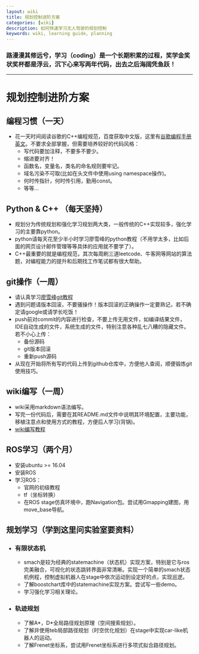```yaml
---
layout: wiki
title: 规划控制进阶方案
categories: [wiki]
description: 如何快速学习无人驾驶的规划控制
keywords: wiki, learning guide, planning
---
```


### 路漫漫其修远兮，学习（coding）是一个长期积累的过程，奖学金奖状奖杯都是浮云，沉下心来写两年代码，出去之后海阔凭鱼跃！

------

# 规划控制进阶方案
## 编程习惯（一天）
- 花一天时间阅读谷歌的C++编程规范，百度获取中文版，这里有[谷歌编程手册英文](https://google.github.io/styleguide/cppguide.html)。不要求全部掌握，但需要培养较好的代码风格：
  - 写代码要加注释，不要多不要少。
  - 缩进要对齐！
  - 函数名，变量名，类名的命名规则要牢记。
  - 域名污染不可取(比如在头文件中使用using namespace操作)。
  - 何时传指针，何时传引用，勤用const。
  - 等等...

## Python & C++ （每天坚持）
- 规划分为传统规划和强化学习规划两大类，一般传统的C++实现较多，强化学习的主要靠python。
- python请每天花至少半小时学习廖雪峰的python教程（不用学太多，比如后面的网页设计邮件管理等等具体的应用就不要学了）。
- C++最重要的就是编程规范，其次每周刷三道leetcode、牛客网等网站的算法题，对编程能力的提升和后期找工作笔试都有很大帮助。

## git操作（一周）
- 请认真学习[廖雪峰git教程](https://www.liaoxuefeng.com/wiki/0013739516305929606dd18361248578c67b8067c8c017b000/)
- 遇到问题请版本回滚，不要骚操作！版本回滚的正确操作一定要熟记，若不确定请google或请学长吃饭！
- push前对commit的内容进行检查，不要上传无用文件，如编译结果文件，IDE自动生成的文件，系统生成的文件，特别注意各种乱七八糟的隐藏文件。若不小心上传：
  - 备份源码
  - git版本回滚
  - 重新push源码
- 从现在开始将所有写的代码上传到github仓库中，方便他人查阅，顺便锻炼git使用技巧。

## wiki编写（一周）
- wiki采用markdown语法编写。
- 写完一份代码后，需要在其README.md文件中说明其环境配置，主要功能，移植注意点和使用方式的教程，方便后人学习(背锅)。
- [wiki编写教程](https://www.jianshu.com/p/191d1e21f7ed)

## ROS学习（两个月）
- 安装ubuntu >= 16.04
- 安装ROS
- 学习ROS：
  - 官网的初级教程
  - tf（坐标转换）
  - 在ROS stage仿真环境中，跑Navigation包。尝试用Gmapping建图，用move_base导航。

## 规划学习（学到这里问实验室要资料）
- ### 有限状态机
  - smach是较为经典的statemachine（状态机）实现方案，特别是它与ros完美融合，可视化的状态跳转界面非常清晰。实现一个简单的smach状态机例程，控制虚拟机器人在stage中依次运动到设定好的点，实现巡逻。
  - 了解boostchart库中的statemachine实现方案。尝试写一些demo。
  - 学习强化学习相关理论。

- ### 轨迹规划
  - 了解A*，D*全局路径规划原理（空间搜索规划）。
  - 了解并使用teb局部路径规划（时空优化规划）在stage中实现car-like机器人的运动。
  - 了解Frenet坐标系，尝试用Frenet坐标系进行多项式拟合路径规划。


